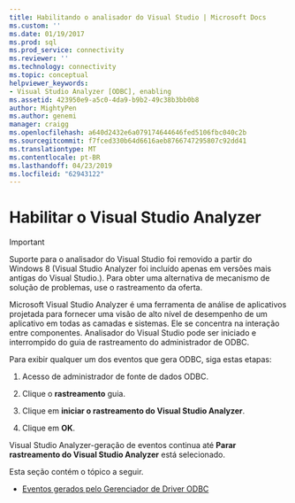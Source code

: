 ```yaml
---
title: Habilitando o analisador do Visual Studio | Microsoft Docs
ms.custom: ''
ms.date: 01/19/2017
ms.prod: sql
ms.prod_service: connectivity
ms.reviewer: ''
ms.technology: connectivity
ms.topic: conceptual
helpviewer_keywords:
- Visual Studio Analyzer [ODBC], enabling
ms.assetid: 423950e9-a5c0-4da9-b9b2-49c38b3bb0b8
author: MightyPen
ms.author: genemi
manager: craigg
ms.openlocfilehash: a640d2432e6a079174644646fed5106fbc040c2b
ms.sourcegitcommit: f7fced330b64d6616aeb8766747295807c92dd41
ms.translationtype: MT
ms.contentlocale: pt-BR
ms.lasthandoff: 04/23/2019
ms.locfileid: "62943122"
---
```

# <a name="enabling-visual-studio-analyzer"></a>Habilitar o Visual Studio Analyzer
> [!IMPORTANT]  
>  Suporte para o analisador do Visual Studio foi removido a partir do Windows 8 (Visual Studio Analyzer foi incluído apenas em versões mais antigas do Visual Studio.). Para obter uma alternativa de mecanismo de solução de problemas, use o rastreamento da oferta.  
  
 Microsoft Visual Studio Analyzer é uma ferramenta de análise de aplicativos projetada para fornecer uma visão de alto nível de desempenho de um aplicativo em todas as camadas e sistemas. Ele se concentra na interação entre componentes. Analisador do Visual Studio pode ser iniciado e interrompido do guia de rastreamento do administrador de ODBC.  
  
 Para exibir qualquer um dos eventos que gera ODBC, siga estas etapas:  
  
1.  Acesso de administrador de fonte de dados ODBC.  
  
2.  Clique o **rastreamento** guia.  
  
3.  Clique em **iniciar o rastreamento do Visual Studio Analyzer**.  
  
4.  Clique em **OK**.  
  
 Visual Studio Analyzer-geração de eventos continua até **Parar rastreamento do Visual Studio Analyzer** está selecionado.  
  
 Esta seção contém o tópico a seguir.  
  
-   [Eventos gerados pelo Gerenciador de Driver ODBC](../../../odbc/reference/develop-app/events-generated-by-the-odbc-driver-manager.md)
